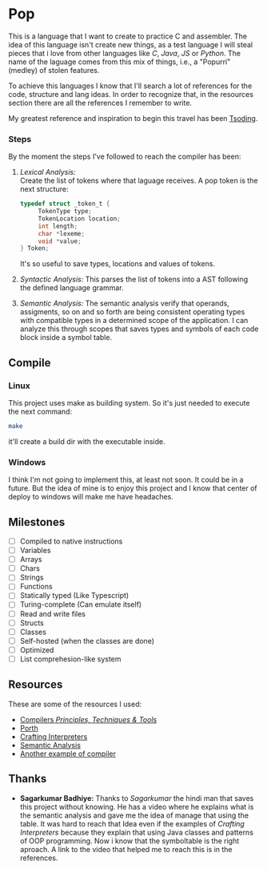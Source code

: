# Pop

This is a language that I want to create to practice C and assembler.
The idea of this language isn't create new things, as a test language
I will steal pieces that i love from other languages like _C_, _Java_, _JS_ or _Python_.
The name of the laguage comes from this mix of things, i.e., a "Popurrí" (medley) of stolen features.

To achieve this languages I know that I'll search a lot of references for the code, structure and lang ideas. In order to recognize that, in the resources section there are all the references I remember to write.

My greatest reference and inspiration to begin this travel has been [Tsoding](https://www.youtube.com/@TsodingDaily).

### Steps

By the moment the steps I've followed to reach the compiler has been:

1. _Lexical Analysis:_  
    Create the list of tokens where that laguage receives. A pop token is the next structure:

   ```C
   typedef struct _token_t {
        TokenType type;
        TokenLocation location;
        int length;
        char *lexeme;
        void *value;
   } Token;
   ```

   It's so useful to save types, locations and values of tokens.

2. _Syntactic Analysis:_
   This parses the list of tokens into a AST following the defined language grammar.

3. _Semantic Analysis:_
   The semantic analysis verify that operands, assigments, so on and so forth
   are being consistent operating types with compatible types in a determined scope of the application.
   I can analyze this through scopes that saves types and symbols of each code block inside a symbol table.

## Compile

### Linux

This project uses make as building system.
So it's just needed to execute the next command:

```sh
make
```

it'll create a build dir with the executable inside.

### Windows

I think I'm not going to implement this, at least not soon.
It could be in a future. But the idea of mine is to enjoy this project
and I know that center of deploy to windows will make me have headaches.

## Milestones

- [ ] Compiled to native instructions
- [ ] Variables
- [ ] Arrays
- [ ] Chars
- [ ] Strings
- [ ] Functions
- [ ] Statically typed (Like Typescript)
- [ ] Turing-complete (Can emulate itself)
- [ ] Read and write files
- [ ] Structs
- [ ] Classes
- [ ] Self-hosted (when the classes are done)
- [ ] Optimized
- [ ] List comprehesion-like system

## Resources

These are some of the resources I used:

- [Compilers _Principles, Techniques & Tools_](https://en.wikipedia.org/wiki/Compilers:_Principles,_Techniques,_and_Tools)
- [Porth](https://gitlab.com/tsoding/porth)
- [Crafting Interpreters](https://craftinginterpreters.com/)
- [Semantic Analysis](https://www.youtube.com/watch?v=cC8YRnDGMwI&ab_channel=Dr.SagarkumarBadhiye)
- [Another example of compiler](https://www.youtube.com/watch?v=-4RmhDy0A2s&list=PLRnI_2_ZWhtA_ZAzEa8uJF8wgGF0HjjEz&ab_channel=CobbCoding)

## Thanks

- **Sagarkumar Badhiye:**
  Thanks to _Sagarkumar_ the hindi man that saves this project without knowing.
  He has a video where he explains what is the semantic analysis and gave me the idea of manage that using the table.
  It was hard to reach that Idea even if the examples of _Crafting Interpreters_
  because they explain that using Java classes and patterns of OOP programming.
  Now i know that the symboltable is the right aproach. A link to the video that helped me to reach this is in the references.
